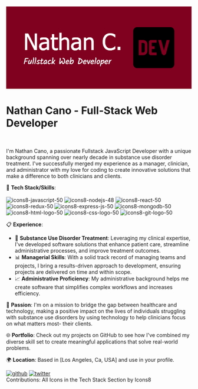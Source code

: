 ![Fullstack JavaScript Developer | 💼 Substance Use Disorder Treatment Expert](https://github.com/NathanSamuelCano/NathanSamuelCano/blob/main/github-header-image%20(3).png)

<h1>Nathan Cano - Full-Stack Web Developer</h1><br>

I'm Nathan Cano, a passionate Fullstack JavaScript Developer with a unique background spanning over nearly decade in substance use disorder treatment. I've successfully merged my experience as a manager, clinician, and administrator with my love for coding to create innovative solutions that make a difference to both clinicians and clients.

🔧 **Tech Stack/Skills**:<br>
<br>
![icons8-javascript-50](https://github.com/NathanSamuelCano/NathanSamuelCano/assets/141295266/12fb8261-36a8-496e-b661-b8e3a3db1e05)
![icons8-nodejs-48](https://github.com/NathanSamuelCano/NathanSamuelCano/assets/141295266/bb5a7874-7795-477e-b68a-54c76a86d03e)
![icons8-react-50](https://github.com/NathanSamuelCano/NathanSamuelCano/assets/141295266/523f7c3a-356e-4130-aa78-3d6e689f94ac)
![icons8-redux-50](https://github.com/NathanSamuelCano/NathanSamuelCano/assets/141295266/23c76624-ee6b-4aa3-b486-8cd0b93a3384)
![icons8-express-js-50](https://github.com/NathanSamuelCano/NathanSamuelCano/assets/141295266/da6b15f5-7f70-4715-8fbd-ef82b3e8c1a0)
![icons8-mongodb-50](https://github.com/NathanSamuelCano/NathanSamuelCano/assets/141295266/cd5709d8-3efd-41ae-90ab-6f72cbce4062)
![icons8-html-logo-50](https://github.com/NathanSamuelCano/NathanSamuelCano/assets/141295266/2039a7ad-f687-478b-8f94-e51791d689ed)
![icons8-css-logo-50](https://github.com/NathanSamuelCano/NathanSamuelCano/assets/141295266/79437491-48cd-46bb-9ebf-45c1e4a13af4)
![icons8-git-logo-50](https://github.com/NathanSamuelCano/NathanSamuelCano/assets/141295266/99f1a1f6-9abd-4cee-afab-302956128d25)


📋 **Experience**: 
- 🏥 **Substance Use Disorder Treatment**: Leveraging my clinical expertise, I've developed software solutions that enhance patient care, streamline administrative processes, and improve treatment outcomes.
- 📊 **Managerial Skills**: With a solid track record of managing teams and projects, I bring a results-driven approach to development, ensuring projects are delivered on time and within scope.
- 📈 **Administrative Proficiency**: My administrative background helps me create software that simplifies complex workflows and increases efficiency.

🌟 **Passion**: I'm on a mission to bridge the gap between healthcare and technology, making a positive impact on the lives of individuals struggling with substance use disorders by using technology to help clinicians focus on what matters most- their clients.

🌐 **Portfolio**: Check out my projects on GitHub to see how I've combined my diverse skill set to create meaningful applications that solve real-world problems.

🌍 **Location**: Based in [Los Angeles, Ca, USA]
and use in your profile.




[<img src='https://cdn.jsdelivr.net/npm/simple-icons@3.0.1/icons/github.svg' alt='github' height='40'>](https://github.com/NathanSamuelCanotwi)  [<img src='https://cdn.jsdelivr.net/npm/simple-icons@3.0.1/icons/twitter.svg' alt='twitter' height='40'>](https://twitter.com/scalablejoy)  
Contributions: 
All Icons in the Tech Stack Section by Icons8



